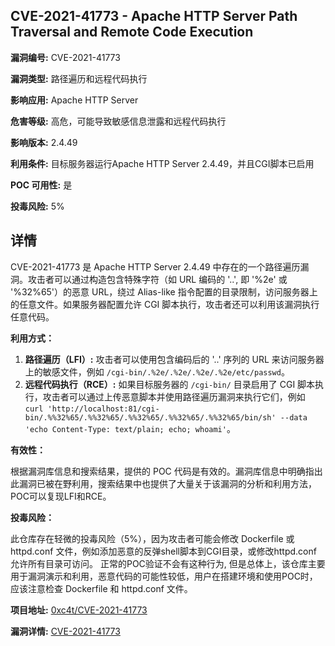 ## CVE-2021-41773 - Apache HTTP Server Path Traversal and Remote Code Execution

**漏洞编号:** CVE-2021-41773

**漏洞类型:** 路径遍历和远程代码执行

**影响应用:** Apache HTTP Server

**危害等级:** 高危，可能导致敏感信息泄露和远程代码执行

**影响版本:** 2.4.49

**利用条件:** 目标服务器运行Apache HTTP Server 2.4.49，并且CGI脚本已启用

**POC 可用性:** 是

**投毒风险:** 5%

## 详情

CVE-2021-41773 是 Apache HTTP Server 2.4.49 中存在的一个路径遍历漏洞。攻击者可以通过构造包含特殊字符（如 URL 编码的 '..', 即 '%2e' 或 '%32%65'）的恶意 URL，绕过 Alias-like 指令配置的目录限制，访问服务器上的任意文件。如果服务器配置允许 CGI 脚本执行，攻击者还可以利用该漏洞执行任意代码。

**利用方式：**

1.  **路径遍历（LFI）:** 攻击者可以使用包含编码后的 '..' 序列的 URL 来访问服务器上的敏感文件，例如 `/cgi-bin/.%2e/.%2e/.%2e/.%2e/etc/passwd`。
2.  **远程代码执行（RCE）:** 如果目标服务器的 `/cgi-bin/` 目录启用了 CGI 脚本执行，攻击者可以通过上传恶意脚本并使用路径遍历漏洞来执行它们，例如 `curl 'http://localhost:81/cgi-bin/.%%32%65/.%%32%65/.%%32%65/.%%32%65/.%%32%65/bin/sh' --data 'echo Content-Type: text/plain; echo; whoami'`。

**有效性：**

根据漏洞库信息和搜索结果，提供的 POC 代码是有效的。漏洞库信息中明确指出此漏洞已被在野利用，搜索结果中也提供了大量关于该漏洞的分析和利用方法，POC可以复现LFI和RCE。

**投毒风险：**

此仓库存在轻微的投毒风险（5%），因为攻击者可能会修改 Dockerfile 或 httpd.conf 文件，例如添加恶意的反弹shell脚本到CGI目录，或修改httpd.conf 允许所有目录可访问。 正常的POC验证不会有这种行为, 但是总体上，该仓库主要用于漏洞演示和利用，恶意代码的可能性较低，用户在搭建环境和使用POC时，应该注意检查 Dockerfile 和 httpd.conf 文件。

**项目地址:** [0xc4t/CVE-2021-41773](https://github.com/0xc4t/CVE-2021-41773)

**漏洞详情:** [CVE-2021-41773](https://nvd.nist.gov/vuln/detail/CVE-2021-41773)